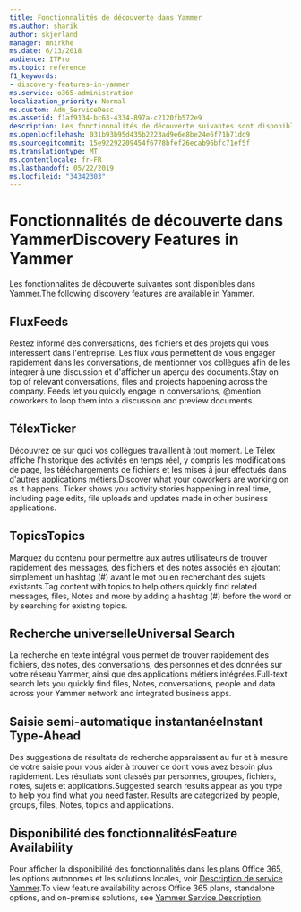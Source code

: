 ```yaml
---
title: Fonctionnalités de découverte dans Yammer
ms.author: sharik
author: skjerland
manager: mnirkhe
ms.date: 6/13/2018
audience: ITPro
ms.topic: reference
f1_keywords:
- discovery-features-in-yammer
ms.service: o365-administration
localization_priority: Normal
ms.custom: Adm_ServiceDesc
ms.assetid: f1af9134-bc63-4334-897a-c2120fb572e9
description: Les fonctionnalités de découverte suivantes sont disponibles dans Yammer.
ms.openlocfilehash: 031b93b95d435b2223ad9e6e8be24e6f71b71dd9
ms.sourcegitcommit: 15e92292209454f6778bfef26ecab96bfc71ef5f
ms.translationtype: MT
ms.contentlocale: fr-FR
ms.lasthandoff: 05/22/2019
ms.locfileid: "34342303"
---
```

# <a name="discovery-features-in-yammer"></a><span data-ttu-id="3f3c7-103">Fonctionnalités de découverte dans Yammer</span><span class="sxs-lookup"><span data-stu-id="3f3c7-103">Discovery Features in Yammer</span></span>

<span data-ttu-id="3f3c7-104">Les fonctionnalités de découverte suivantes sont disponibles dans Yammer.</span><span class="sxs-lookup"><span data-stu-id="3f3c7-104">The following discovery features are available in Yammer.</span></span>
  
## <a name="feeds"></a><span data-ttu-id="3f3c7-105">Flux</span><span class="sxs-lookup"><span data-stu-id="3f3c7-105">Feeds</span></span>
<span data-ttu-id="3f3c7-106"><a name="bkmk_Feeds"> </a></span><span class="sxs-lookup"><span data-stu-id="3f3c7-106"></span></span>

<span data-ttu-id="3f3c7-p101">Restez informé des conversations, des fichiers et des projets qui vous intéressent dans l'entreprise. Les flux vous permettent de vous engager rapidement dans les conversations, de mentionner vos collègues afin de les intégrer à une discussion et d'afficher un aperçu des documents.</span><span class="sxs-lookup"><span data-stu-id="3f3c7-p101">Stay on top of relevant conversations, files and projects happening across the company. Feeds let you quickly engage in conversations, @mention coworkers to loop them into a discussion and preview documents.</span></span>
  
## <a name="ticker"></a><span data-ttu-id="3f3c7-109">Télex</span><span class="sxs-lookup"><span data-stu-id="3f3c7-109">Ticker</span></span>
<span data-ttu-id="3f3c7-110"><a name="bkmk_Ticker"> </a></span><span class="sxs-lookup"><span data-stu-id="3f3c7-110"></span></span>

<span data-ttu-id="3f3c7-p102">Découvrez ce sur quoi vos collègues travaillent à tout moment. Le Télex affiche l'historique des activités en temps réel, y compris les modifications de page, les téléchargements de fichiers et les mises à jour effectués dans d'autres applications métiers.</span><span class="sxs-lookup"><span data-stu-id="3f3c7-p102">Discover what your coworkers are working on as it happens. Ticker shows you activity stories happening in real time, including page edits, file uploads and updates made in other business applications.</span></span>
  
## <a name="topics"></a><span data-ttu-id="3f3c7-113">Topics</span><span class="sxs-lookup"><span data-stu-id="3f3c7-113">Topics</span></span>
<span data-ttu-id="3f3c7-114"><a name="bkmk_Topics"> </a></span><span class="sxs-lookup"><span data-stu-id="3f3c7-114"></span></span>

<span data-ttu-id="3f3c7-115">Marquez du contenu pour permettre aux autres utilisateurs de trouver rapidement des messages, des fichiers et des notes associés en ajoutant simplement un hashtag (#) avant le mot ou en recherchant des sujets existants.</span><span class="sxs-lookup"><span data-stu-id="3f3c7-115">Tag content with topics to help others quickly find related messages, files, Notes and more by adding a hashtag (#) before the word or by searching for existing topics.</span></span>
  
## <a name="universal-search"></a><span data-ttu-id="3f3c7-116">Recherche universelle</span><span class="sxs-lookup"><span data-stu-id="3f3c7-116">Universal Search</span></span>
<span data-ttu-id="3f3c7-117"><a name="bkmk_UniversalSearch"> </a></span><span class="sxs-lookup"><span data-stu-id="3f3c7-117"></span></span>

<span data-ttu-id="3f3c7-118">La recherche en texte intégral vous permet de trouver rapidement des fichiers, des notes, des conversations, des personnes et des données sur votre réseau Yammer, ainsi que des applications métiers intégrées.</span><span class="sxs-lookup"><span data-stu-id="3f3c7-118">Full-text search lets you quickly find files, Notes, conversations, people and data across your Yammer network and integrated business apps.</span></span>
  
## <a name="instant-type-ahead"></a><span data-ttu-id="3f3c7-119">Saisie semi-automatique instantanée</span><span class="sxs-lookup"><span data-stu-id="3f3c7-119">Instant Type-Ahead</span></span>
<span data-ttu-id="3f3c7-120"><a name="bkmk_InstantTypeAhead"> </a></span><span class="sxs-lookup"><span data-stu-id="3f3c7-120"></span></span>

<span data-ttu-id="3f3c7-p103">Des suggestions de résultats de recherche apparaissent au fur et à mesure de votre saisie pour vous aider à trouver ce dont vous avez besoin plus rapidement. Les résultats sont classés par personnes, groupes, fichiers, notes, sujets et applications.</span><span class="sxs-lookup"><span data-stu-id="3f3c7-p103">Suggested search results appear as you type to help you find what you need faster. Results are categorized by people, groups, files, Notes, topics and applications.</span></span>
  
## <a name="feature-availability"></a><span data-ttu-id="3f3c7-123">Disponibilité des fonctionnalités</span><span class="sxs-lookup"><span data-stu-id="3f3c7-123">Feature Availability</span></span>
<span data-ttu-id="3f3c7-124"><a name="bkmk_InstantTypeAhead"> </a></span><span class="sxs-lookup"><span data-stu-id="3f3c7-124"></span></span>

<span data-ttu-id="3f3c7-125">Pour afficher la disponibilité des fonctionnalités dans les plans Office 365, les options autonomes et les solutions locales, voir [Description de service Yammer](yammer-service-description.md).</span><span class="sxs-lookup"><span data-stu-id="3f3c7-125">To view feature availability across Office 365 plans, standalone options, and on-premise solutions, see [Yammer Service Description](yammer-service-description.md).</span></span>
  
  
